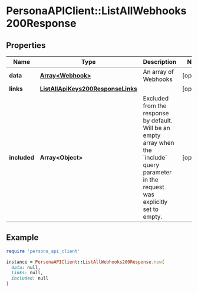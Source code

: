 # PersonaAPIClient::ListAllWebhooks200Response

## Properties

| Name | Type | Description | Notes |
| ---- | ---- | ----------- | ----- |
| **data** | [**Array&lt;Webhook&gt;**](Webhook.md) | An array of Webhooks | [optional] |
| **links** | [**ListAllApiKeys200ResponseLinks**](ListAllApiKeys200ResponseLinks.md) |  | [optional] |
| **included** | **Array&lt;Object&gt;** | Excluded from the response by default. Will be an empty array when the &#x60;include&#x60; query parameter in the request was explicitly set to empty. | [optional] |

## Example

```ruby
require 'persona_api_client'

instance = PersonaAPIClient::ListAllWebhooks200Response.new(
  data: null,
  links: null,
  included: null
)
```

